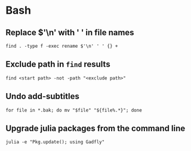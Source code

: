 # Bash

## Replace $'\n' with ' ' in file names

```
find . -type f -exec rename $'\n' ' ' {} +
```

## Exclude path in `find` results

```
find <start path> -not -path "<exclude path>"
```


## Undo add-subtitles

```
for file in *.bak; do mv "$file" "${file%.*}"; done
```


## Upgrade julia packages from the command line

```
julia -e "Pkg.update(); using Gadfly"
```
